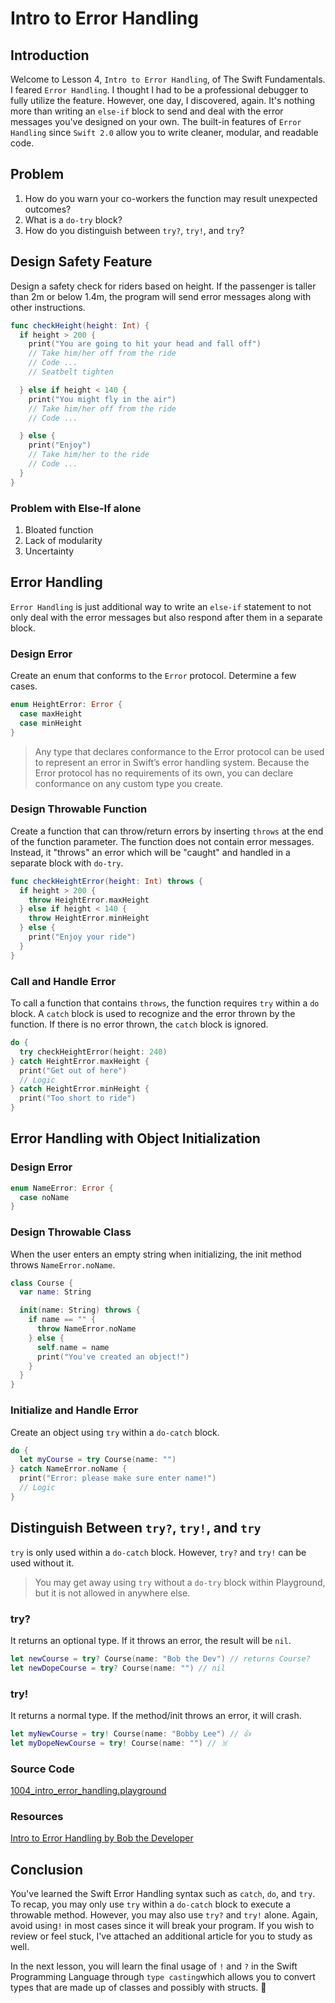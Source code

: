 # Intro to Error Handling

## Introduction
Welcome to Lesson 4, `Intro to Error Handling`, of The Swift Fundamentals. I feared `Error Handling`. I thought I had to be a professional debugger to fully utilize the feature. However, one day, I discovered, again. It's nothing more than writing an `else-if` block to send and deal with the error messages you've designed on your own. The built-in features of `Error Handling` since `Swift 2.0` allow you to write cleaner, modular, and readable code.

## Problem
1. How do you warn your co-workers the function may result unexpected outcomes?
2. What is a `do-try` block?
3. How do you distinguish between `try?`, `try!`, and `try`?


## Design Safety Feature
Design a safety check for riders based on height. If the passenger is taller than 2m or below 1.4m, the program will send error messages along with other instructions.

```swift
func checkHeight(height: Int) {
  if height > 200 {
    print("You are going to hit your head and fall off")
    // Take him/her off from the ride
    // Code ...
    // Seatbelt tighten

  } else if height < 140 {
    print("You might fly in the air")
    // Take him/her off from the ride
    // Code ...

  } else {
    print("Enjoy")
    // Take him/her to the ride
    // Code ...
  }
}
```

### Problem with Else-If alone
1. Bloated function
2. Lack of modularity
3. Uncertainty

## Error Handling
`Error Handling` is just additional way to write an `else-if` statement to not only deal with the error messages but also respond after them in a separate block.

### Design Error
Create an enum that conforms to the `Error` protocol. Determine a few cases.  

```swift
enum HeightError: Error {
  case maxHeight
  case minHeight
}
```

> Any type that declares conformance to the Error protocol can be used to represent an error in Swift’s error handling system. Because the Error protocol has no requirements of its own, you can declare conformance on any custom type you create.

### Design Throwable Function
Create a function that can throw/return errors by inserting `throws` at the end of the function parameter. The function does not contain error messages. Instead, it "throws" an error which will be "caught" and handled in a separate block with `do-try`.

```swift
func checkHeightError(height: Int) throws {
  if height > 200 {
    throw HeightError.maxHeight
  } else if height < 140 {
    throw HeightError.minHeight
  } else {
    print("Enjoy your ride")
  }
}
```

### Call and Handle Error
To call a function that contains `throws`, the function requires `try` within a `do` block. A `catch` block is used to recognize and the error thrown by the function. If there is no error thrown, the `catch` block is ignored.

```swift
do {
  try checkHeightError(height: 240)
} catch HeightError.maxHeight {
  print("Get out of here")
  // Logic
} catch HeightError.minHeight {
  print("Too short to ride")
}
 ```

## Error Handling with Object Initialization

### Design Error

```swift
enum NameError: Error {
  case noName
}
```

### Design Throwable Class
When the user enters an empty string when initializing, the init method throws `NameError.noName`.

```swift
class Course {
  var name: String

  init(name: String) throws {
    if name == "" {
      throw NameError.noName
    } else {
      self.name = name
      print("You've created an object!")
    }
  }
}
```

### Initialize and Handle Error
Create an object using `try` within a `do-catch` block.

```swift
do {
  let myCourse = try Course(name: "")
} catch NameError.noName {
  print("Error: please make sure enter name!")
  // Logic
}
```

## Distinguish Between `try?`, `try!`, and `try`
`try` is only used within a `do-catch` block. However, `try?` and `try!` can be used without it.

> You may get away using `try` without a `do-try` block within Playground, but it is not allowed in anywhere else.

### try?
It returns an optional type. If it throws an error, the result will be `nil`.

```swift
let newCourse = try? Course(name: "Bob the Dev") // returns Course?
let newDopeCourse = try? Course(name: "") // nil
```

### try!
It returns a normal type. If the method/init throws an error, it will crash.

```swift
let myNewCourse = try! Course(name: "Bobby Lee") // 👍
let myDopeNewCourse = try! Course(name: "") // ☠️
```

### Source Code
[1004_intro_error_handling.playground](https://www.dropbox.com/sh/9ywof00ryj3s12k/AAAcowGDCfFYCxQW_J5hhidYa?dl=0)

### Resources
[Intro to Error Handling by Bob the Developer](https://goo.gl/EaepCa)

## Conclusion
You've learned the Swift Error Handling syntax such as `catch`, `do`, and `try`. To recap, you may only use `try` within a `do-catch` block to execute a throwable method. However, you may also use `try?` and `try!` alone. Again, avoid using`!` in most cases since it will break your program. If you wish to review or feel stuck, I've attached an additional article for you to study as well.

In the next lesson, you will learn the final usage of `!` and `?` in the Swift Programming Language through `type casting`which allows you to convert types that are made up of classes and possibly with structs. 🤔